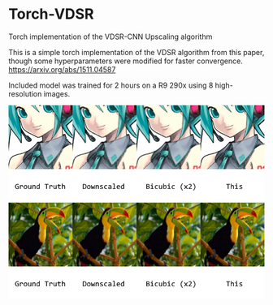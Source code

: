 # Torch-VDSR
Torch implementation of the VDSR-CNN Upscaling algorithm

This is a simple torch implementation of the VDSR algorithm from this paper, though some hyperparameters were modified for faster convergence.  
https://arxiv.org/abs/1511.04587


Included model was trained for 2 hours on a R9 290x using 8 high-resolution images.  

![miku comparison](https://github.com/bloc97/Torch-VDSR/raw/master/demo/miku_comp.png)
![bird comparison](https://github.com/bloc97/Torch-VDSR/raw/master/demo/bird_comp.png ) 
